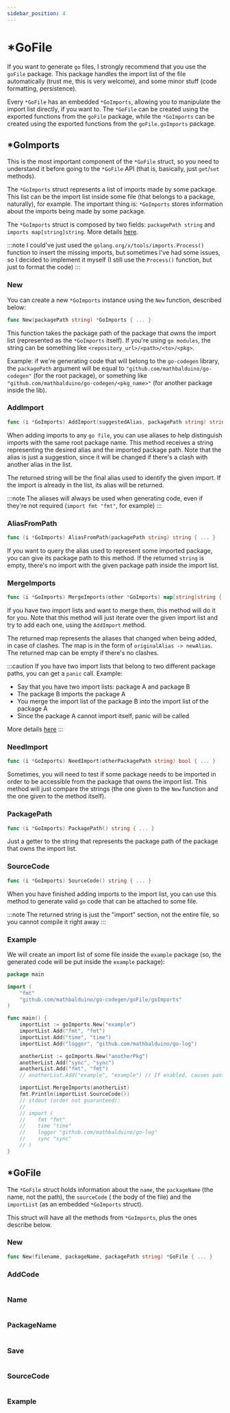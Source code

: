 ```yaml
---
sidebar_position: 4
---
```


# *GoFile

If you want to generate `go` files, I strongly recommend that you use the `goFile` package. This package handles the import
list of the file automatically (trust me, this is very welcome), and some minor stuff (code formatting, persistence).

Every `*GoFile` has an embedded `*GoImports`, allowing you to manipulate the import list directly, if you want to. The 
`*GoFile` can be created using the exported functions from the `goFile` package, while the `*GoImports` can be created
using the exported functions from the `goFile.goImports` package.

## *GoImports

This is the most important component of the `*GoFile` struct, so you need to understand it before going to the `*GoFile`
API (that is, basically, just `get`/`set` methods).

The `*GoImports` struct represents a list of imports made by some package. This list can be the import list inside some 
file (that belongs to a package, naturally), for example. The important thing is: `*GoImports` stores information about
the imports being made by some package.

The `*GoImports` struct is composed by two fields: `packagePath string` and `imports map[string]string`. 
More details [here](https://github.com/mathbalduino/go-codegen/blob/main/goFile/goImports/new.go).

:::note
I could've just used the `golang.org/x/tools/imports.Process()` function to insert the missing imports, but sometimes I've
had some issues, so I decided to implement it myself (I still use the `Process()` function, but just to format the code)
:::

### New

You can create a new `*GoImports` instance using the `New` function, described below:

```go
func New(packagePath string) *GoImports { ... }
```

This function takes the package path of the package that owns the import list (represented as the `*GoImports` itself). 
If you're using `go modules`, the string can be something like `<repository_url>/<path>/<to>/<pkg>`. 

Example: if we're generating code that will belong to the `go-codegen` library, the `packagePath` argument will be 
equal to `"github.com/mathbalduino/go-codegen"` (for the root package), or something like 
`"github.com/mathbalduino/go-codegen/<pkg_name>"` (for another package inside the lib).

### AddImport

```go
func (i *GoImports) AddImport(suggestedAlias, packagePath string) string { ... }
```

When adding imports to any `go file`, you can use aliases to help distinguish imports with the same root package name.
This method receives a string representing the desired alias and the imported package path. Note that the alias is just
a suggestion, since it will be changed if there's a clash with another alias in the list.

The returned string will be the final alias used to identify the given import. If the import is already in the list, its
alias will be returned.

:::note
The aliases will always be used when generating code, even if they're not required (`import fmt "fmt"`, for example)
:::

### AliasFromPath

```go
func (i *GoImports) AliasFromPath(packagePath string) string { ... }
```

If you want to query the alias used to represent some imported package, you can give its package path to this method. If
the returned `string` is empty, there's no import with the given package path inside the import list.

### MergeImports

```go
func (i *GoImports) MergeImports(other *GoImports) map[string]string { ... }
```

If you have two import lists and want to merge them, this method will do it for you. Note that this method will just
iterate over the given import list and try to add each one, using the `AddImport` method.

The returned map represents the aliases that changed when being added, in case of clashes. The map is in the form of 
`originalAlias -> newAlias`. The returned map can be empty if there's no clashes.

:::caution
If you have two import lists that belong to two different package paths, you can get a `panic` call. Example:

- Say that you have two import lists: package A and package B
- The package B imports the package A
- You merge the import list of the package B into the import list of the package A
- Since the package A cannot import itself, panic will be called 

More details [here](https://github.com/mathbalduino/go-codegen/blob/20cc90dac2de869cd647272abfabf5333e692553/goFile/goImports/addImport.go#L20)
:::

### NeedImport

```go
func (i *GoImports) NeedImport(otherPackagePath string) bool { ... }
```

Sometimes, you will need to test if some package needs to be imported in order to be accessible from the package that owns
the import list. This method will just compare the strings (the one given to the `New` function and the one given to the
method itself).

### PackagePath

```go
func (i *GoImports) PackagePath() string { ... }
```

Just a getter to the string that represents the package path of the package that owns the import list.

### SourceCode

```go
func (i *GoImports) SourceCode() string { ... }
```

When you have finished adding imports to the import list, you can use this method to generate valid `go` code that 
can be attached to some file.

:::note
The returned string is just the "import" section, not the entire file, so you cannot compile it right away
:::

### Example

We will create an import list of some file inside the `example` package (so, the generated code will be put inside the
`example` package):

```go
package main

import (
	"fmt"
	"github.com/mathbalduino/go-codegen/goFile/goImports"
)

func main() {
	importList := goImports.New("example")
	importList.Add("fmt", "fmt")
	importList.Add("time", "time")
	importList.Add("logger", "github.com/mathbalduino/go-log")

	anotherList := goImports.New("anotherPkg")
	anotherList.Add("sync", "sync")
	anotherList.Add("fmt", "fmt")
	// anotherList.Add("example", "example") // If enabled, causes panic

	importList.MergeImports(anotherList)
	fmt.Println(importList.SourceCode())
	// stdout (order not guaranteed):
	//
	// import (
	//    fmt "fmt"
	//    time "time"
	//    logger "github.com/mathbalduino/go-log"
	//    sync "sync"
	// )
}
```

## *GoFile

The `*GoFile` struct holds information about the `name`, the `packageName` (the name, not the path), the `sourceCode` (
the body of the file) and the `importList` (as an embedded `*GoImports` struct).

This struct will have all the methods from `*GoImports`, plus the ones describe below.

### New

```go
func New(filename, packageName, packagePath string) *GoFile { ... }
```



### AddCode

```go

```

### Name

```go

```

### PackageName

```go

```

### Save

```go

```

### SourceCode

```go

```

### Example

